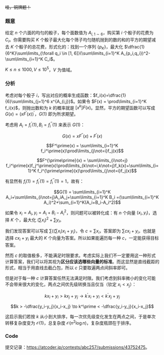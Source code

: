 ~~哇，铜牌题！~~

### 题意

给定 $n$ 个六面的均匀的骰子，每个面数值为 $A_{i,1 \sim 6}$，购买第 $i$ 个骰子的花费为 $C_i$。你需要购买 $K$ 个骰子最大化每个筛子均匀随机抛到的数的和的平方的期望减去 $K$ 个骰子的总花费，形式化的：找到一个序列 $\{p_K\}$，最大化 $\dfrac{1}{6^K}\sum\limits_{\forall q_i \in [1, 6]}(\sum\limits_{i=1}^K A_{p_i,q_i})^2-\sum\limits_{i=1}^K C_i$。

$K \le n \le 1000,V \le 10^5$，$V$ 为值域。

### 分析

考虑对每个骰子 $i$，写出对应的概率生成函数：$f_i(x)=\dfrac{1}{6}\sum\limits_{j=1}^6 x^{A_{i,j}}$。如果令 $F(x) = \prod\limits_{i=1}^K f_i(x)$，则抛出数和为 $k$ 的概率就是 $[x^k]F(x)$。显然，平方的期望函数可以写成 $G(x) = (xF^\prime(x))^\prime$，$G(1)$ 即为所求期望。

考虑用 $A_i = f_i^\prime(1), B_i=f_i^{\prime\prime}(1)$ 来表示 $G(1)$：

$$G(x) = xF^{\prime\prime}(x) + F^\prime(x)$$

$$F^\prime(x) = \sum\limits_{i=1}^K f_i^\prime(x)\prod\limits_{j\not=i}f_j(x)$$

$$F^{\prime\prime}(x) = \sum\limits_{i\not=j} f_i^\prime(x)f_j^\prime(x)\prod\limits_{k\not=i,k\not=j}f_k(x)+\sum\limits_{i=1}^K f_i^{\prime\prime}(x)\prod\limits_{j\not=i}f_j(x)$$

有显然有 $f_i(1)=f_i^\prime(1)=f_i^{\prime\prime}(1)=1$，故有：

$$G(1) = \sum\limits_{i=1}^K A_i+\sum\limits_{i\not=j}A_iA_j+\sum\limits_{i=1}^K B_i =(\sum\limits_{i=1}^K A_i)^2+\sum_{i=1}^K(A_i+B_i-A_i^2)$$

如果令 $x_i=A_i,y_i=A_i+B_i-A_i^2$，则问题可以被转化成：有 $n$ 个向量 $(x_i,y_i)$，选择 $K$ 个，最大化 $(\sum x_i)^2+\sum y_i$。

我们发现答案可以写成 $\sum((\sum x_i)x_i + y_i)$，令 $c = \sum x_i$，答案即为 $\sum cx_i+y_i$，也就是选择 $cx_i+y_i$ 最大的 $K$ 个向量为答案。所以如果能遍历每一种 $c$，一定能获得目标答案。

然而 $c$ 的取值极多，不能满足时限要求。考虑实际上我们不一定要用这一种形式计算答案，我们可以将其视为**区分应该选哪些向量的标准**。而这显然是直线截距的形式，相当于用直线去截凸包，所以 $c$ 只要取遍两点间斜率即可。

但是对于每一种 $c$ 计算答案任然无法满足时限。我们考虑到斜率微小的变化可能不会带来很大的变化，两点之间优先级转换当且仅当（钦定 $x_i<x_j$）：

$$kx_i+y_i>kx_j+y_j \to k^\prime x_i + y_i < k ^\prime x_j + y_j$$

$$k > -\dfrac{y_i-y_j}{x_i-x_j} \to k^\prime < -\dfrac{y_i-y_j}{x_i-x_j}$$

这启示我们若按 $k$ 从小到大排序，每一次优先级变化发生在两点之间，于是单次转移复杂度变为 $\mathcal O(1)$，总复杂度 $\mathcal O(n^2\log n)$，复杂度瓶颈在于排序。

### Code

提交记录：<https://atcoder.jp/contests/abc257/submissions/43752475>。

